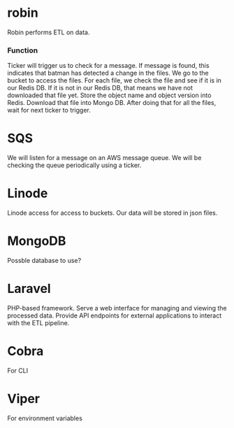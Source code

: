 # robin
Robin performs ETL on data.

### Function
Ticker will trigger us to check for a message.
If message is found, this indicates that batman has detected a change in the files.
We go to the bucket to access the files.
For each file, we check the file and see if it is in our Redis DB.
If it is not in our Redis DB, that means we have not downloaded that file yet.
Store the object name and object version into Redis.
Download that file into Mongo DB.
After doing that for all the files, wait for next ticker to trigger.

# SQS
We will listen for a message on an AWS message queue. We will be checking the queue periodically using a ticker.

# Linode 
Linode access for access to buckets. Our data will be stored in json files.

# MongoDB
Possble database to use?

# Laravel
PHP-based framework. Serve a web interface for managing and viewing the processed data. Provide API endpoints for external applications to interact with the ETL pipeline.

# Cobra
For CLI

# Viper
For environment variables

